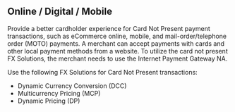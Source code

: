 ## Online / Digital / Mobile
Provide a better cardholder experience for Card Not Present payment transactions, such as eCommerce online, mobile, and mail-order/telephone order (MOTO) payments. A merchant can accept payments with cards and other local payment methods from a website. To utilize the card not present  FX Solutions, the merchant needs to use the Internet Payment Gateway NA.

Use the following FX Solutions for Card Not Present transactions:
<ul>
<li>Dynamic Currency Conversion (DCC)</li>
<li>Multicurrency Pricing (MCP)</li>
<li>Dynamic Pricing (DP)</li>
</ul>

<!-- type: row -->

<!-- type: card
    title: Dynamic Currency Conversion
    Description: Dynamic Currency Conversion (DCC) is a Card Present (CP) and Card Not Present (CNP) offering that allows merchants to offer international credit cardholders the choice to pay in either their own currency or the merchant’s base currency. Merchants benefit by offering their foreign customers the choice, convenience, and transparency to pay in their card billing. This service is offered for Visa and Mastercard credit transactions and  for more than 70 global Visa and Mastercard-supported currencies.
    link: ?path=docs/dynamic-currency-conversion.md
-->
<!-- type: card
    title: Multicurrency Pricing
    Description: Multicurrency Pricing (MCP) is a Card Not Present offering that allows merchants to offer pricing in multiple currencies. The currency for MCP is determined by the cardholder upon entering the website or by using Geo IP. This service is offered for Visa, Mastercard and Amex credit transactions and cardholders can pay in more than 140 presentment currencies. Learn More
    link: ?path=docs/multicurrency-pricing.md
-->
<!-- type: card
    title: Dynamic Pricing
    Description: Dynamic Pricing (DP) is a Card Not Present present offering that allows merchants to offer pricing in multiple currencies. The currency for DP is determined by the cardholder upon entering the website or by using Geo IP. This service is offered for Visa and Mastercard credit transactions and cardholders can pay in more than 70 presentment currencies. Learn More
    link: ?path=docs/dynamic-pricing.md
-->
<!-- type: row-end -->

